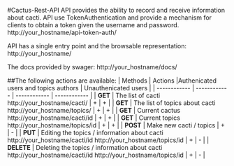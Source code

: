 #Cactus-Rest-API
API provides the ability to record and receive information about cacti. API use TokenAuthentication and provide a mechanism for clients to obtain a token given the username and password.
http://your_hostname/api-token-auth/

API has a single entry point and  the browsable representation:  http://your_hostname/

The docs provided by swager:  http://your_hostname/docs/


##The following actions are available:
| Methods  | Actions  |Authenicated users and topics authors  |  Unauthenicated users  |
| ------------ | ------------ | ------------ | ------------ |
| **GET** | The list of cacti  http://your_hostname/cacti/ | + | + |
| **GET** | The list of topics about cacti  http://your_hostname/topics/  |  + | + |
| **GET** | Current cactus  http://your_hostname/cacti/id  |  + | + |
| **GET** | Current topics  http://your_hostname/topics/id  | + | + |
| **POST** | Make new cacti / topics  |  + | - |
| **PUT** | Editing the topics / information about cacti  http://your_hostname/cacti/id http://your_hostname/topics/id  | + | - |
| **DELETE** |  Deleting the topics / information about cacti http://your_hostname/cacti/id http://your_hostname/topics/id | + | - |
